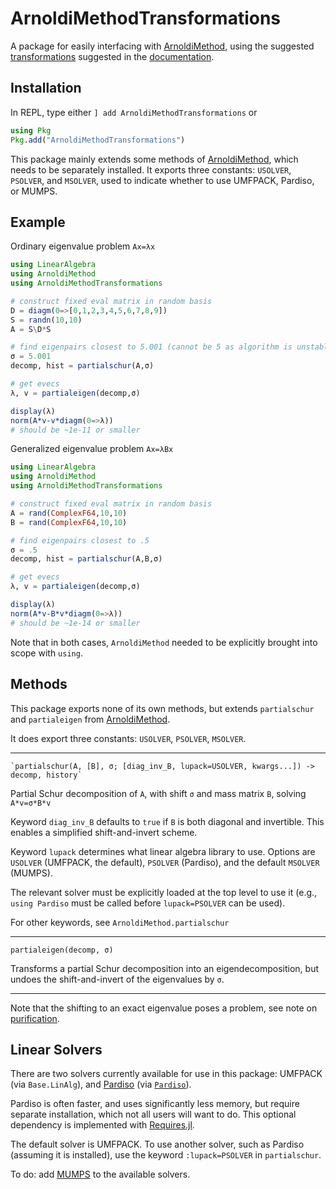 # ArnoldiMethodTransformations

A package for easily interfacing with [ArnoldiMethod](https://github.com/haampie/ArnoldiMethod.jl), using the suggested [transformations](https://haampie.github.io/ArnoldiMethod.jl/stable/usage/02_spectral_transformations.html) suggested in the [documentation](https://haampie.github.io/ArnoldiMethod.jl/stable/index.html).


## Installation

In REPL, type either `] add ArnoldiMethodTransformations` or
````JULIA
using Pkg
Pkg.add("ArnoldiMethodTransformations")
````

This package mainly extends some methods of [ArnoldiMethod](https://github.com/haampie/ArnoldiMethod.jl), which needs to be separately installed.
It exports three constants: `USOLVER`, `PSOLVER`, and `MSOLVER`, used to indicate whether to use UMFPACK, Pardiso, or MUMPS.

## Example
Ordinary eigenvalue problem `Ax=λx`
````JULIA
using LinearAlgebra
using ArnoldiMethod
using ArnoldiMethodTransformations

# construct fixed eval matrix in random basis
D = diagm(0=>[0,1,2,3,4,5,6,7,8,9])
S = randn(10,10)
A = S\D*S

# find eigenpairs closest to 5.001 (cannot be 5 as algorithm is unstable if σ is exactly an eval)
σ = 5.001
decomp, hist = partialschur(A,σ)

# get evecs
λ, v = partialeigen(decomp,σ)

display(λ)
norm(A*v-v*diagm(0=>λ))
# should be ~1e-11 or smaller
````

Generalized eigenvalue problem `Ax=λBx`
````JULIA
using LinearAlgebra
using ArnoldiMethod
using ArnoldiMethodTransformations

# construct fixed eval matrix in random basis
A = rand(ComplexF64,10,10)
B = rand(ComplexF64,10,10)

# find eigenpairs closest to .5
σ = .5
decomp, hist = partialschur(A,B,σ)

# get evecs
λ, v = partialeigen(decomp,σ)

display(λ)
norm(A*v-B*v*diagm(0=>λ))
# should be ~1e-14 or smaller
````

Note that in both cases, `ArnoldiMethod` needed to be explicitly brought into scope with `using`.

## Methods
This package exports none of its own methods, but extends `partialschur`  and `partialeigen` from [ArnoldiMethod](https://github.com/haampie/ArnoldiMethod.jl).

It does export three constants: `USOLVER`, `PSOLVER`, `MSOLVER`.

---------------
    `partialschur(A, [B], σ; [diag_inv_B, lupack=USOLVER, kwargs...]) -> decomp, history`

Partial Schur decomposition of `A`, with shift `σ` and mass matrix `B`, solving `A*v=σ*B*v`

Keyword `diag_inv_B` defaults to `true` if `B` is both diagonal and invertible. This enables
a simplified shift-and-invert scheme.

Keyword `lupack` determines what linear algebra library to use. Options are `USOLVER` (UMFPACK, the default), `PSOLVER` (Pardiso), and the default `MSOLVER` (MUMPS).

The relevant solver must be explicitly loaded at the top level to use it (e.g., `using Pardiso` must be called before `lupack=PSOLVER` can be used).

For other keywords, see `ArnoldiMethod.partialschur`

---------------
    partialeigen(decomp, σ)

Transforms a partial Schur decomposition into an eigendecomposition, but undoes the shift-and-invert of the eigenvalues by `σ`.

------------
Note that the shifting to an exact eigenvalue poses a problem, see note on [purification](https://haampie.github.io/ArnoldiMethod.jl/stable/theory.html#Purification-1).


## Linear Solvers
There are two solvers currently available for use in this package: UMFPACK (via `Base.LinAlg`), and [Pardiso](https://pardiso-project.org) (via [`Pardiso`](https://github.com/JuliaSparse/Pardiso.jl)).

Pardiso is often faster, and uses significantly less memory, but require separate installation, which not all users will want to do. This optional dependency is implemented with [Requires.jl](https://github.com/MikeInnes/Requires.jl).

The default solver is UMFPACK. To use another solver, such as Pardiso (assuming it is installed), use the keyword `:lupack=PSOLVER` in `partialschur`.

To do: add [MUMPS](http://mumps.enseeiht.fr) to the available solvers.
